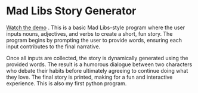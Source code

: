 # Mad Libs Story Generator
[Watch the demo](https://github.com/cris-mbici/madlib-story.py/blob/main/madlib.mp4)
. This is a basic Mad Libs-style program where the user inputs nouns, adjectives, and verbs to create a short, fun story. The program begins by prompting the user to provide words, ensuring each input contributes to the final narrative.

Once all inputs are collected, the story is dynamically generated using the provided words. The result is a humorous dialogue between two characters who debate their habits before ultimately agreeing to continue doing what they love. The final story is printed, making for a fun and interactive experience.
This is also my first python program.






